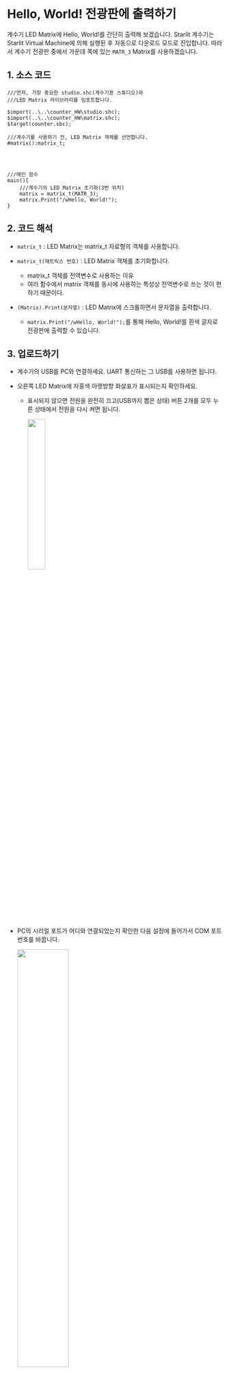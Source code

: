# Hello, World! 전광판에 출력하기

계수기 LED Matrix에 Hello, World!를 간단히 출력해 보겠습니다. Starlit 계수기는 Starlit Virtual Machine에 의해 실행된 후 자동으로 다운로드 모드로 진입합니다. 따라서 계수기 전광판 중에서 가운데 쪽에 있는 `MATR_3` Matrix를 사용하겠습니다.

## 1. 소스 코드
```
///먼저, 가장 중요한 studio.shc(계수기용 스튜디오)와
///LED Matrix 라이브러리를 임포트합니다.

$import(..\..\counter_HW\studio.shc);
$import(..\..\counter_HW\matrix.shc);
$target(counter.sbc);

///계수기를 사용하기 전, LED Matrix 객체를 선언합니다.
#matrix():matrix_t;




///메인 함수
main(){
    ///계수기의 LED Matrix 초기화(3번 위치)
    matrix = matrix_t(MATR_3);
    matrix.Print("/wHello, World!");
}
```

## 2. 코드 해석

- `matrix_t` : LED Matrix는 matrix_t 자료형의 객체를 사용합니다.
- `matrix_t(매트릭스 번호)` : LED Matrix 객체를 초기화합니다.
  - matrix_t 객체를 전역변수로 사용하는 이유
  - 여러 함수에서 matrix 객체를 동시에 사용하는 특성상 전역변수로 쓰는 것이 편하기 때문이다.

- `(Matrix).Print(문자열)` : LED Matrix에 스크롤하면서 문자열을 출력합니다.
  - `matrix.Print("/wHello, World!");`를 통해 Hello, World!를 흰색 글자로 전광판에 출력할 수 있습니다.

## 3. 업로드하기

- 계수기의 USB를 PC와 연결하세요. UART 통신하는 그 USB를 사용하면 됩니다.

- 오른쪽 LED Matrix에 자홍색 아랫방향 화살표가 표시되는지 확인하세요.
  - 표시되지 않으면 전원을 완전히 끄고(USB까지 뽑은 상태) 버튼 2개를 모두 누른 상태에서 전원을 다시 켜면 됩니다.

    <image src="..\Res\portSetting\matrix4.jpg" width="30%" height="30%">

- PC의 시리얼 포트가 어디와 연결되었는지 확인한 다음 설정에 들어가서 COM 포트 번호를 바꿉니다.

  <image src="..\Res\portSetting\port.png" width="50%" height="50%">
      
  - Starlit 프로그램에서 6번을 누르면 어떤 포트를 쓸지 정할 수 있다. 그 다음 4번을 누르면 포트를 입력하면 되는데, `COMx`와 같은 형태로 포트 번호를 적어주면 된다. 모두 적으면 0번을 눌러 저장한다.
 
    <image src="..\Res\portSetting\pref1.png" width="45%" height="45%">

    <image src="..\Res\portSetting\pref2.png" width="45%" height="45%">

  - 그렇게 했으면 2번을 눌러 컴파일한 후 업로드하면 됩니다.

    <image src="..\Res\portSetting\upload1.png" width="45%" height="45%">
    <image src="..\Res\portSetting\upload2.png" width="45%" height="45%">
    <image src="..\Res\portSetting\upload3.png" width="45%" height="45%">




    
